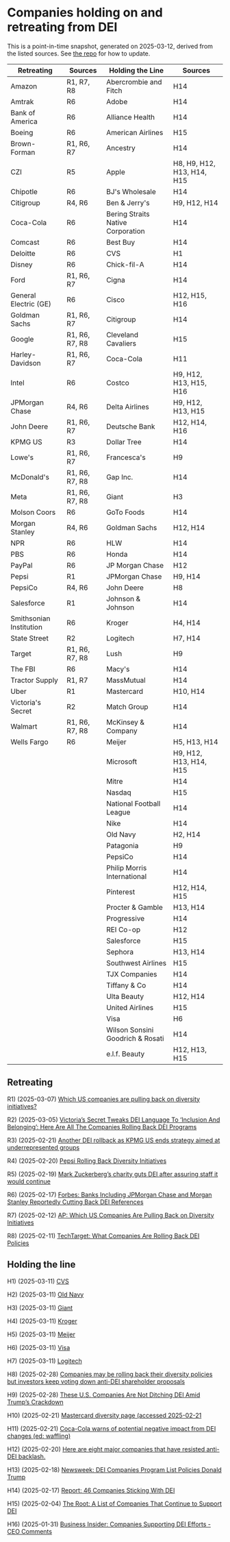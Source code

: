 <h1>Companies holding on and retreating from DEI</h1>
This is a point-in-time snapshot, generated on 2025-03-12, derived from the listed sources. See <a href="https://github.com/judell/dei-tracker">the repo</a> for how to update.

| Retreating | Sources | Holding the Line | Sources |
|------------|---------|------------------|---------|
| Amazon | R1, R7, R8 | Abercrombie and Fitch | H14 |
| Amtrak | R6 | Adobe | H14 |
| Bank of America | R6 | Alliance Health | H14 |
| Boeing | R6 | American Airlines | H15 |
| Brown-Forman | R1, R6, R7 | Ancestry | H14 |
| CZI | R5 | Apple | H8, H9, H12, H13, H14, H15 |
| Chipotle | R6 | BJ's Wholesale | H14 |
| Citigroup | R4, R6 | Ben & Jerry's | H9, H12, H14 |
| Coca-Cola | R6 | Bering Straits Native Corporation | H14 |
| Comcast | R6 | Best Buy | H14 |
| Deloitte | R6 | CVS | H1 |
| Disney | R6 | Chick-fil-A | H14 |
| Ford | R1, R6, R7 | Cigna | H14 |
| General Electric (GE) | R6 | Cisco | H12, H15, H16 |
| Goldman Sachs | R1, R6, R7 | Citigroup | H14 |
| Google | R1, R6, R7, R8 | Cleveland Cavaliers | H15 |
| Harley-Davidson | R1, R6, R7 | Coca-Cola | H11 |
| Intel | R6 | Costco | H9, H12, H13, H15, H16 |
| JPMorgan Chase | R4, R6 | Delta Airlines | H9, H12, H13, H15 |
| John Deere | R1, R6, R7 | Deutsche Bank | H12, H14, H16 |
| KPMG US | R3 | Dollar Tree | H14 |
| Lowe's | R1, R6, R7 | Francesca's | H9 |
| McDonald's | R1, R6, R7, R8 | Gap Inc. | H14 |
| Meta | R1, R6, R7, R8 | Giant | H3 |
| Molson Coors | R6 | GoTo Foods | H14 |
| Morgan Stanley | R4, R6 | Goldman Sachs | H12, H14 |
| NPR | R6 | HLW | H14 |
| PBS | R6 | Honda | H14 |
| PayPal | R6 | JP Morgan Chase | H12 |
| Pepsi | R1 | JPMorgan Chase | H9, H14 |
| PepsiCo | R4, R6 | John Deere | H8 |
| Salesforce | R1 | Johnson & Johnson | H14 |
| Smithsonian Institution | R6 | Kroger | H4, H14 |
| State Street | R2 | Logitech | H7, H14 |
| Target | R1, R6, R7, R8 | Lush | H9 |
| The FBI | R6 | Macy's | H14 |
| Tractor Supply | R1, R7 | MassMutual | H14 |
| Uber | R1 | Mastercard | H10, H14 |
| Victoria's Secret | R2 | Match Group | H14 |
| Walmart | R1, R6, R7, R8 | McKinsey & Company | H14 |
| Wells Fargo | R6 | Meijer | H5, H13, H14 |
|  |  | Microsoft | H9, H12, H13, H14, H15 |
|  |  | Mitre | H14 |
|  |  | Nasdaq | H15 |
|  |  | National Football League | H14 |
|  |  | Nike | H14 |
|  |  | Old Navy | H2, H14 |
|  |  | Patagonia | H9 |
|  |  | PepsiCo | H14 |
|  |  | Philip Morris International | H14 |
|  |  | Pinterest | H12, H14, H15 |
|  |  | Procter & Gamble | H13, H14 |
|  |  | Progressive | H14 |
|  |  | REI Co-op | H12 |
|  |  | Salesforce | H15 |
|  |  | Sephora | H13, H14 |
|  |  | Southwest Airlines | H15 |
|  |  | TJX Companies | H14 |
|  |  | Tiffany & Co | H14 |
|  |  | Ulta Beauty | H12, H14 |
|  |  | United Airlines | H15 |
|  |  | Visa | H6 |
|  |  | Wilson Sonsini Goodrich & Rosati | H14 |
|  |  | e.l.f. Beauty | H12, H13, H15 |



## Retreating


R1) (2025-03-07) [Which US companies are pulling back on diversity initiatives?](https://apnews.com/article/dei-diversity-equity-inclusion-companies-lawsuits-2193ef0a864db968e6934f971f78e8f2)

R2) (2025-03-05) [Victoria’s Secret Tweaks DEI Language To ‘Inclusion And Belonging’: Here Are All The Companies Rolling Back DEI Programs](https://www.forbes.com/sites/conormurray/2025/03/05/victorias-secret-tweaks-dei-language-to-inclusion-and-belonging-here-are-all-the-companies-rolling-back-dei-programs/)

R3) (2025-02-21) [Another DEI rollback as KPMG US ends strategy aimed at underrepresented groups](https://www.businessinsider.com/kpmg-us-rolls-back-dei-strategy-big-four-trump-2025-2)

R4) (2025-02-20) [Pepsi Rolling Back Diversity Initiatives](https://www.msn.com/en-us/money/companies/pepsi-rolling-back-diversity-initiatives-here-are-all-the-companies-cutting-dei-programs/ar-AA1x7MGk)

R5) (2025-02-19) [Mark Zuckerberg’s charity guts DEI after assuring staff it would continue](https://www.theguardian.com/technology/2025/feb/19/mark-zuckerberg-chan-dei)

R6) (2025-02-17) [Forbes: Banks Including JPMorgan Chase and Morgan Stanley Reportedly Cutting Back DEI References](https://www.forbes.com/sites/conormurray/2025/02/17/banks-including-jpmorgan-chase-and-morgan-stanley-reportedly-cutting-back-dei-references-here-are-all-the-companies-rolling-back-dei/)

R7) (2025-02-12) [AP: Which US Companies Are Pulling Back on Diversity Initiatives](https://www.ap.org/news-highlights/spotlights/2025/which-us-companies-are-pulling-back-on-diversity-initiatives/)

R8) (2025-02-11) [TechTarget: What Companies Are Rolling Back DEI Policies](https://www.techtarget.com/whatis/feature/What-companies-are-rolling-back-DEI-policies)

## Holding the line


H1) (2025-03-11) [CVS   ](https://www.cvshealth.com/about/our-strategy/diversity.html)

H2) (2025-03-11) [Old Navy](https://oldnavy.gap.com/customerService/info.do?cid=1160233)

H3) (2025-03-11) [Giant](https://giantfood.com/pages/diversity-inclusion)

H4) (2025-03-11) [Kroger](https://www.thekrogerco.com/vendors-suppliers/supplier-inclusion/)

H5) (2025-03-11) [Meijer](https://jobs.meijer.com/diversity/)

H6) (2025-03-11) [Visa](https://usa.visa.com/about-visa/diversity-inclusion.html)

H7) (2025-03-11) [Logitech](https://www.logitech.com/en-us/social-impact/diversity-inclusion.html)

H8) (2025-02-28) [Companies may be rolling back their diversity policies but investors keep voting down anti-DEI shareholder proposals](https://finance.yahoo.com/news/companies-may-rolling-back-diversity-130000304.html)

H9) (2025-02-28) [These U.S. Companies Are Not Ditching DEI Amid Trump’s Crackdown](https://time.com/7261857/us-companies-keep-dei-initiatives-list-trump-diversity-order-crackdown/)

H10) (2025-02-21) [Mastercard diversity page (accessed 2025-02-21](https://www.mastercard.us/en-us/vision/who-we-are/diversity-inclusion.html)

H11) (2025-02-21) [Coca-Cola warns of potential negative impact from DEI changes (ed: waffling)](https://fortune.com/2025/02/21/coca-cola-warns-negative-impact-dei-changes/)

H12) (2025-02-20) [Here are eight major companies that have resisted anti-DEI backlash.](https://www.ebony.com/major-companies-that-are-standing-by-their-dei-programs/)

H13) (2025-02-18) [Newsweek: DEI Companies Program List Policies Donald Trump](https://www.newsweek.com/dei-companies-program-list-policies-donald-trump-2032960)

H14) (2025-02-17) [Report: 46 Companies Sticking With DEI](https://buildremote.co/companies/keeping-dei/)

H15) (2025-02-04) [The Root: A List of Companies That Continue to Support DEI](https://www.theroot.com/a-list-of-companies-that-continue-to-support-dei-1851755249)

H16) (2025-01-31) [Business Insider: Companies Supporting DEI Efforts - CEO Comments](https://www.businessinsider.com/companies-supporting-dei-efforts-ceo-comments-2025-1)